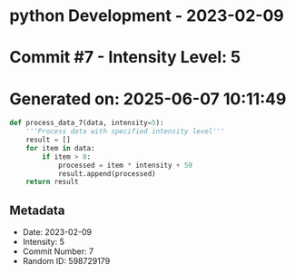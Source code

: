 ﻿# python Development - 2023-02-09
# Commit #7 - Intensity Level: 5
# Generated on: 2025-06-07 10:11:49
```python
def process_data_7(data, intensity=5):
    '''Process data with specified intensity level'''
    result = []
    for item in data:
        if item > 0:
            processed = item * intensity + 59
            result.append(processed)
    return result
```
## Metadata
- Date: 2023-02-09
- Intensity: 5
- Commit Number: 7
- Random ID: 598729179
